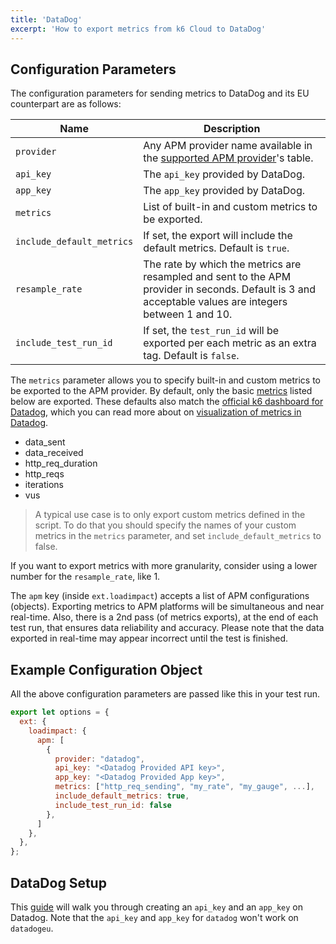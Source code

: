 ```yaml
---
title: 'DataDog'
excerpt: 'How to export metrics from k6 Cloud to DataDog'
---
```


## Configuration Parameters

The configuration parameters for sending metrics to DataDog and its EU counterpart are as follows:

| Name                      | Description                                                                                                                                            |
| ------------------------- | ------------------------------------------------------------------------------------------------------------------------------------------------------ |
| `provider`                | Any APM provider name available in the [supported APM provider](/cloud/integrations/cloud-apm#supported-apm-providers)'s table.                        |
| `api_key`                 | The `api_key` provided by DataDog.                                                                                                                     |
| `app_key`                 | The `app_key` provided by DataDog.                                                                                                                     |
| `metrics`                 | List of built-in and custom metrics to be exported.                                                                                                    |
| `include_default_metrics` | If set, the export will include the default metrics. Default is `true`.                                                                                |
| `resample_rate`           | The rate by which the metrics are resampled and sent to the APM provider in seconds. Default is 3 and acceptable values are integers between 1 and 10. |
| `include_test_run_id`     | If set, the `test_run_id` will be exported per each metric as an extra tag. Default is `false`.                                                        |


The `metrics` parameter allows you to specify built-in and custom metrics to be exported to the APM provider. By default, only the basic [metrics](/using-k6/metrics) listed below are exported. These defaults also match the [official k6 dashboard for Datadog](https://docs.datadoghq.com/integrations/k6/), which you can read more about on [visualization of metrics in Datadog](/results-visualization/datadog#visualize-in-datadog).

- data_sent
- data_received
- http_req_duration
- http_reqs
- iterations
- vus

> A typical use case is to only export custom metrics defined in the script. To do that you should specify the names of your custom metrics in the `metrics` parameter, and set `include_default_metrics` to false.

If you want to export metrics with more granularity, consider using a lower number for the `resample_rate`, like 1.

The `apm` key (inside `ext.loadimpact`) accepts a list of APM configurations (objects). Exporting metrics to APM platforms will be simultaneous and near real-time. Also, there is a 2nd pass (of metrics exports), at the end of each test run, that ensures data reliability and accuracy. Please note that the data exported in real-time may appear incorrect until the test is finished.

## Example Configuration Object

All the above configuration parameters are passed like this in your test run.

```javascript
export let options = {
  ext: {
    loadimpact: {
      apm: [
        {
          provider: "datadog",
          api_key: "<Datadog Provided API key>",
          app_key: "<Datadog Provided App key>",
          metrics: ["http_req_sending", "my_rate", "my_gauge", ...],
          include_default_metrics: true,
          include_test_run_id: false
        },
      ]
    },
  },
};
```

## DataDog Setup

This [guide](https://docs.datadoghq.com/account_management/api-app-keys/) will walk you through creating an `api_key` and an `app_key` on Datadog. Note that the `api_key` and `app_key` for `datadog` won't work on `datadogeu`.
